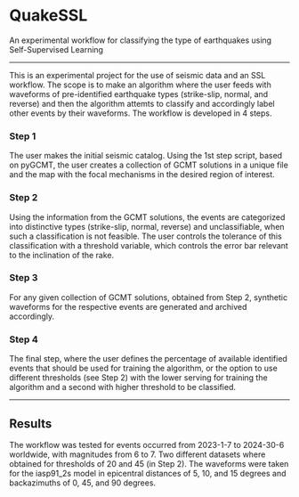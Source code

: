 # QuakeSSL
An experimental workflow for classifying the type of earthquakes using Self-Supervised Learning

---------------------------------

This is an experimental project for the use of seismic data and an SSL workflow. The scope is to make an algorithm where the user feeds with waveforms of pre-identified earthquake types (strike-slip, normal, and reverse) and then the algorithm attemts to classify and accordingly label other events by their waveforms. The workflow is developed in 4 steps.

### Step 1

The user makes the initial seismic catalog. Using the 1st step script, based on pyGCMT, the user creates a collection of GCMT solutions in a unique file and the map with the focal mechanisms in the desired region of interest.

### Step 2

Using the information from the GCMT solutions, the events are categorized into distinctive types (strike-slip, normal, reverse) and unclassifiable, when such a classification is not feasible. The user controls the tolerance of this classification with a threshold variable, which controls the error bar relevant to the inclination of the rake.

### Step 3

For any given collection of GCMT solutions, obtained from Step 2, synthetic waveforms for the respective events are generated and archived accordingly.

### Step 4

The final step, where the user defines the percentage of available identified events that should be used for training the algorithm, or the option to use different thresholds (see Step 2) with the lower serving for training the algorithm and a second with higher threshold to be classified. 

----------------------------------

## Results

The workflow was tested for events occurred from 2023-1-7 to 2024-30-6 worldwide, with magnitudes from 6 to 7. Two different datasets where obtained for thresholds of 20 and 45 (in Step 2). The waveforms were taken for the iasp91_2s model in epicentral distances of 5, 10, and 15 degrees and backazimuths of 0, 45, and 90 degrees.


